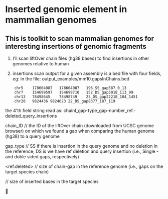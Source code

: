 # Inserted genomic element in mammalian genomes

## This is toolkit to scan mammalian genomes for interesting insertions of genomic fragments

1) I'll scan liftOver chain files (hg38 based) to find insertions in other genomes relative to human

2) insertions scan output for a given assembly is a bed file with four fields, eg:
	in the file: output_examples/mm10.gapsInChains.bed 
```
	chr5	178604087	178604087	196_SS_gap587_0_13
	chr7	154699597	154699710	152_DS_gap3018_113_99
	chr13	78498645	78498749	23_DS_gap22218_104_1451
	chr20	9824436	9824623	22_DS_gap8377_187_119
```	
   the 4'th field string read as:	chainI_gap-type_gap-number_ref.-deleted_query_insertions

   chain_ID		// the ID of the liftOver chain (downloaded from UCSC genome browser) on which we found a gap when comparing the human genome (hg38) to a query genome

   gap_type		// SS if there is insertion in the query genome and no deletion in the reference; DS is we have ref deletion and query insertion (i.e., Single - and doble sided gaps, respectively)

   <ref.deleted>	// size of chain-gap in the reference genome (i.e., gaps on the target species chain)

   <query insertions>	// size of inserted bases in the target species


